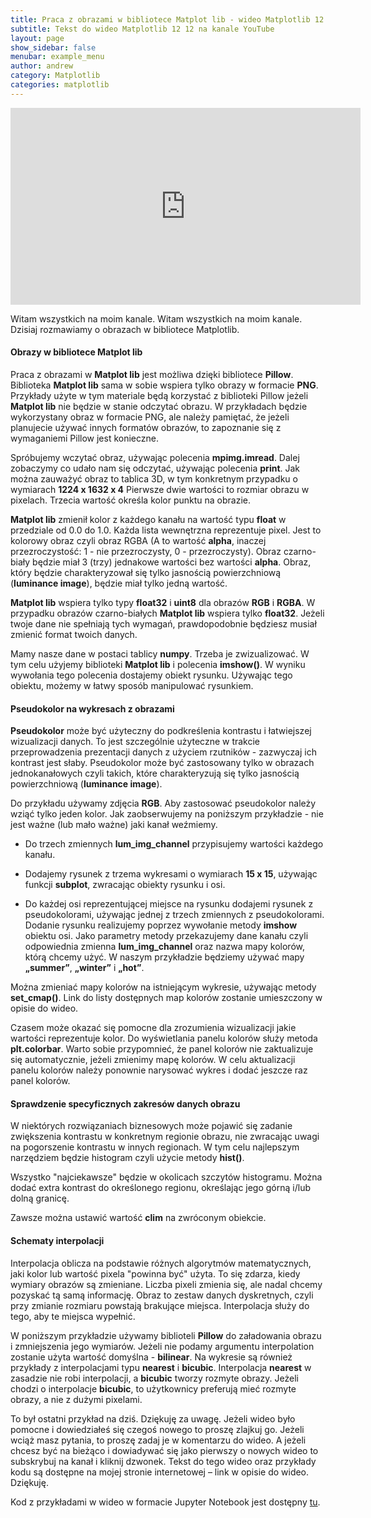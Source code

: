 ```yaml
---
title: Praca z obrazami w bibliotece Matplot lib - wideo Matplotlib 12 12
subtitle: Tekst do wideo Matplotlib 12 12 na kanale YouTube
layout: page
show_sidebar: false
menubar: example_menu
author: andrew
category: Matplotlib
categories: matplotlib
---
```


<center>
<iframe width="560" height="315" src="https://www.youtube.com/embed/nEbOnnDe9ao" frameborder="0" allow="accelerometer; autoplay; encrypted-media; gyroscope; picture-in-picture" allowfullscreen></iframe>
</center>

Witam wszystkich na moim kanale. Witam wszystkich na moim kanale. Dzisiaj rozmawiamy o obrazach w bibliotece Matplotlib.

#### **Obrazy w bibliotece Matplot lib**

Praca z obrazami w **Matplot lib** jest możliwa dzięki bibliotece **Pillow**. Biblioteka **Matplot lib** sama w sobie wspiera tylko obrazy w formacie **PNG**. Przykłady użyte w tym materiale będą korzystać z biblioteki Pillow jeżeli **Matplot lib** nie będzie w stanie odczytać obrazu. W przykładach będzie wykorzystany obraz w formacie PNG, ale należy pamiętać, że jeżeli planujecie używać innych formatów obrazów, to zapoznanie się z wymaganiemi Pillow jest konieczne.

Spróbujemy wczytać obraz, używając polecenia **mpimg.imread**. Dalej zobaczymy co udało nam się odczytać, używając polecenia **print**. Jak można zauważyć obraz to tablica 3D, w tym konkretnym przypadku o wymiarach **1224 x 1632 x 4** Pierwsze dwie wartości to rozmiar obrazu w pixelach. Trzecia wartość określa kolor punktu na obrazie. 

**Matplot lib** zmienił kolor z każdego kanału na wartość typu **float** w przedziale od 0.0 do 1.0. Każda lista wewnętrzna reprezentuje pixel. Jest to kolorowy obraz czyli obraz RGBA (A to wartość **alpha**, inaczej przezroczystość: 1 - nie przezroczysty, 0 - przezroczysty). Obraz czarno-biały będzie miał 3 (trzy) jednakowe wartości bez wartości **alpha**. Obraz, który będzie charakteryzował się tylko jasnością powierzchniową (**luminance image**), będzie miał tylko jedną wartość. 

**Matplot lib** wspiera tylko typy **float32** i **uint8** dla obrazów **RGB** i **RGBA**. W przypadku obrazów czarno-białych **Matplot lib** wspiera tylko **float32**. Jeżeli twoje dane nie spełniają tych wymagań, prawdopodobnie będziesz musiał zmienić format twoich danych.

Mamy nasze dane w postaci tablicy **numpy**. Trzeba je zwizualizować. W tym celu użyjemy biblioteki **Matplot lib** i polecenia **imshow()**. W wyniku wywołania tego polecenia dostajemy obiekt rysunku. Używając tego obiektu, możemy w łatwy sposób manipulować rysunkiem. 

#### **Pseudokolor na wykresach z obrazami**

**Pseudokolor** może być użyteczny do podkreślenia kontrastu i łatwiejszej wizualizacji danych. To jest szczególnie użyteczne w trakcie przeprowadzenia prezentacji danych z użyciem rzutników - zazwyczaj ich kontrast jest słaby. Pseudokolor może być zastosowany tylko w obrazach jednokanałowych czyli takich, które charakteryzują się tylko jasnością powierzchniową (**luminance image**).

Do przykładu używamy zdjęcia **RGB**. Aby zastosować pseudokolor należy wziąć tylko jeden kolor. Jak zaobserwujemy na poniższym przykładzie - nie jest ważne (lub mało ważne) jaki kanał weźmiemy. 

-	Do trzech zmiennych **lum_img_channel** przypisujemy wartości każdego kanału. 

-	Dodajemy rysunek z trzema wykresami o wymiarach **15 x 15**, używając funkcji **subplot**, zwracając obiekty rysunku i osi.

-	Do każdej osi reprezentującej miejsce na rysunku dodajemi rysunek z pseudokolorami, używając jednej z trzech zmiennych z pseudokolorami. Dodanie rysunku realizujemy poprzez wywołanie metody **imshow** obiektu osi. Jako parametry metody przekazujemy dane kanału czyli odpowiednia zmienna **lum_img_channel** oraz nazwa mapy kolorów, którą chcemy użyć. W naszym przykładzie będziemy używać mapy **„summer”**, **„winter”** i **„hot”**.

Można zmieniać mapy kolorów na istniejącym wykresie, używając metody **set_cmap()**. Link do listy dostępnych map kolorów zostanie umieszczony w opisie do wideo.

Czasem może okazać się pomocne dla zrozumienia wizualizacji jakie wartości reprezentuje kolor. Do wyświetlania panelu kolorów służy metoda **plt.colorbar**. Warto sobie przypomnieć, że panel kolorów nie zaktualizuje się automatycznie, jeżeli zmienimy mapę kolorów. W celu aktualizacji panelu kolorów należy ponownie narysować wykres i dodać jeszcze raz panel kolorów.

#### **Sprawdzenie specyficznych zakresów danych obrazu**

W niektórych rozwiązaniach biznesowych może pojawić się zadanie zwiększenia kontrastu w konkretnym regionie obrazu, nie zwracając uwagi na pogorszenie kontrastu w innych regionach. W tym celu najlepszym narzędziem będzie histogram czyli użycie metody **hist()**.

Wszystko "najciekawsze" będzie w okolicach szczytów histogramu. Można dodać extra kontrast do określonego regionu, określając jego górną i/lub dolną granicę.

Zawsze można ustawić wartość **clim** na zwróconym obiekcie.

#### **Schematy interpolacji**

Interpolacja oblicza na podstawie różnych algorytmów matematycznych, jaki kolor lub wartość pixela "powinna być" użyta. To się zdarza, kiedy wymiary obrazów są zmieniane. Liczba pixeli zmienia się, ale nadal chcemy pozyskać tą samą informację. Obraz to zestaw danych dyskretnych, czyli przy zmianie rozmiaru powstają brakujące miejsca. Interpolacja służy do tego, aby te miejsca wypełnić.

W poniższym przykładzie używamy biblioteli **Pillow** do załadowania obrazu i zmniejszenia jego wymiarów. Jeżeli nie podamy argumentu interpolation zostanie użyta wartość domyślna - **bilinear**. Na wykresie są również przykłady z interpolacjami typu **nearest** i **bicubic**. Interpolacja **nearest** w zasadzie nie robi interpolacji, a **bicubic** tworzy rozmyte obrazy. Jeżeli chodzi o interpolacje **bicubic**, to użytkownicy preferują mieć rozmyte obrazy, a nie z dużymi pixelami.

To był ostatni przykład na dziś. Dziękuję za uwagę. Jeżeli wideo było pomocne i dowiedziałeś się czegoś nowego to proszę zlajkuj go. Jeżeli wciąż masz pytania, to proszę zadaj je w komentarzu do wideo. A jeżeli chcesz być na bieżąco i dowiadywać się jako pierwszy o nowych wideo to subskrybuj na kanał i kliknij dzwonek. Tekst do tego wideo oraz przykłady kodu są dostępne na mojej stronie internetowej – link w opisie do wideo. Dziękuję.

Kod z przykładami w wideo w formacie Jupyter Notebook jest dostępny <a href="/assets/code/code_script_matplotlib_wideo_12.ipynb" download>tu</a>.